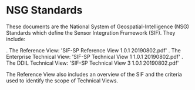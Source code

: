 # NSG Standards

These documents are the National System of Geospatial-Intelligence (NSG) Standards which define the Sensor Integration Framework (SIF). They include:

. The Reference View: 'SIF-SP Reference View 1.0.1 20190802.pdf'
. The Enterprise Technical View: 'SIF-SP Technical View 1 1.0.1 20190802.pdf'
. The DDIL Technical View: 'SIF-SP Technical View 3 1.0.1 20190802.pdf'

The Reference View also includes an overview of the SIF and the criteria used to identify the scope of Technical Views.
